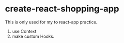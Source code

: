 # create-react-shopping-app

This is only used for my to react-app practice.

1. use Context
2. make custom Hooks.